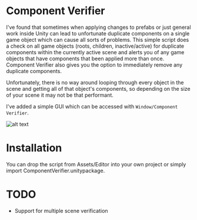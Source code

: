 # Component Verifier

I've found that sometimes when applying changes to prefabs or just general work inside Unity can lead to unfortunate duplicate components on a single game object which can cause all sorts of problems. This simple script does a check on all game objects (roots, children, inactive/active) for duplicate components within the currently active scene and alerts you of any game objects that have components that been applied more than once. Component Verifier also gives you the option to immediately remove any duplicate components. 

Unfortunately, there is no way around looping through every object in the scene and getting all of that object's components, so depending on the size of your scene it may not be that performant.

I've added a simple GUI which can be accessed with `Window/Component Verifier`.

![alt text](http://i67.tinypic.com/b9j1xs.jpg)

# Installation

You can drop the script from Assets/Editor into your own project or simply import ComponentVerifier.unitypackage.

# TODO

* Support for multiple scene verification
